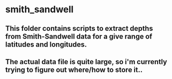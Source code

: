 
# smith_sandwell

## This folder contains scripts to extract depths from Smith-Sandwell data for a give range of latitudes and longitudes.

## The actual data file is quite large, so i'm currently trying to figure out where/how to store it..
